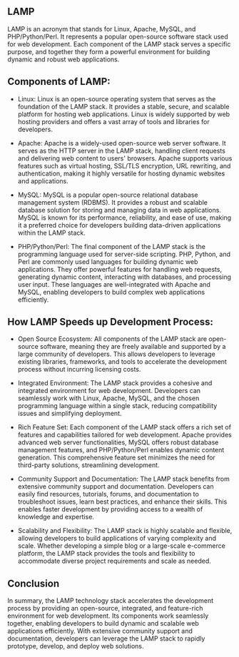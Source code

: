 ## LAMP
LAMP is an acronym that stands for Linux, Apache, MySQL, and PHP/Python/Perl. It represents a popular open-source software stack used for web development. Each component of the LAMP stack serves a specific purpose, and together they form a powerful environment for building dynamic and robust web applications.

## Components of LAMP:
* Linux: Linux is an open-source operating system that serves as the foundation of the LAMP stack. It provides a stable, secure, and scalable platform for hosting web applications. Linux is widely supported by web hosting providers and offers a vast array of tools and libraries for developers.

* Apache: Apache is a widely-used open-source web server software. It serves as the HTTP server in the LAMP stack, handling client requests and delivering web content to users' browsers. Apache supports various features such as virtual hosting, SSL/TLS encryption, URL rewriting, and authentication, making it highly versatile for hosting dynamic websites and applications.

* MySQL: MySQL is a popular open-source relational database management system (RDBMS). It provides a robust and scalable database solution for storing and managing data in web applications. MySQL is known for its performance, reliability, and ease of use, making it a preferred choice for developers building data-driven applications within the LAMP stack.

* PHP/Python/Perl: The final component of the LAMP stack is the programming language used for server-side scripting. PHP, Python, and Perl are commonly used languages for building dynamic web applications. They offer powerful features for handling web requests, generating dynamic content, interacting with databases, and processing user input. These languages are well-integrated with Apache and MySQL, enabling developers to build complex web applications efficiently.

## How LAMP Speeds up Development Process:
* Open Source Ecosystem: All components of the LAMP stack are open-source software, meaning they are freely available and supported by a large community of developers. This allows developers to leverage existing libraries, frameworks, and tools to accelerate the development process without incurring licensing costs.

* Integrated Environment: The LAMP stack provides a cohesive and integrated environment for web development. Developers can seamlessly work with Linux, Apache, MySQL, and the chosen programming language within a single stack, reducing compatibility issues and simplifying deployment.

* Rich Feature Set: Each component of the LAMP stack offers a rich set of features and capabilities tailored for web development. Apache provides advanced web server functionalities, MySQL offers robust database management features, and PHP/Python/Perl enables dynamic content generation. This comprehensive feature set minimizes the need for third-party solutions, streamlining development.

* Community Support and Documentation: The LAMP stack benefits from extensive community support and documentation. Developers can easily find resources, tutorials, forums, and documentation to troubleshoot issues, learn best practices, and enhance their skills. This enables faster development by providing access to a wealth of knowledge and expertise.

* Scalability and Flexibility: The LAMP stack is highly scalable and flexible, allowing developers to build applications of varying complexity and scale. Whether developing a simple blog or a large-scale e-commerce platform, the LAMP stack provides the tools and flexibility to accommodate diverse project requirements and scale as needed.

## Conclusion
In summary, the LAMP technology stack accelerates the development process by providing an open-source, integrated, and feature-rich environment for web development. Its components work seamlessly together, enabling developers to build dynamic and scalable web applications efficiently. With extensive community support and documentation, developers can leverage the LAMP stack to rapidly prototype, develop, and deploy web solutions.
